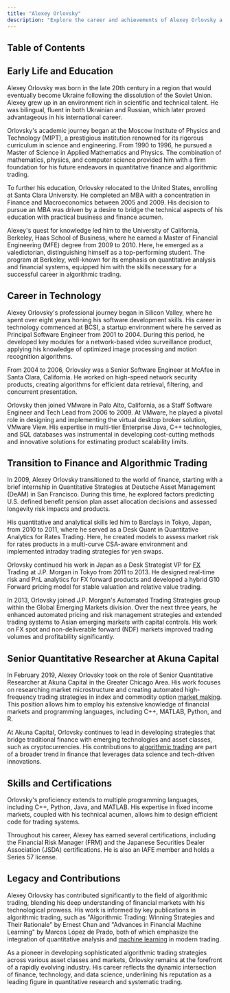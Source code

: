 ```yaml
---
title: "Alexey Orlovsky"
description: "Explore the career and achievements of Alexey Orlovsky a pioneer in algorithmic trading blending finance expertise with technology and data science innovations."
---
```




## Table of Contents

## Early Life and Education

Alexey Orlovsky was born in the late 20th century in a region that would eventually become Ukraine following the dissolution of the Soviet Union. Alexey grew up in an environment rich in scientific and technical talent. He was bilingual, fluent in both Ukrainian and Russian, which later proved advantageous in his international career.

Orlovsky's academic journey began at the Moscow Institute of Physics and Technology (MIPT), a prestigious institution renowned for its rigorous curriculum in science and engineering. From 1990 to 1996, he pursued a Master of Science in Applied Mathematics and Physics. The combination of mathematics, physics, and computer science provided him with a firm foundation for his future endeavors in quantitative finance and algorithmic trading.

To further his education, Orlovsky relocated to the United States, enrolling at Santa Clara University. He completed an MBA with a concentration in Finance and Macroeconomics between 2005 and 2009. His decision to pursue an MBA was driven by a desire to bridge the technical aspects of his education with practical business and finance acumen.

Alexey's quest for knowledge led him to the University of California, Berkeley, Haas School of Business, where he earned a Master of Financial Engineering (MFE) degree from 2009 to 2010. Here, he emerged as a valedictorian, distinguishing himself as a top-performing student. The program at Berkeley, well-known for its emphasis on quantitative analysis and financial systems, equipped him with the skills necessary for a successful career in algorithmic trading. 

## Career in Technology

Alexey Orlovsky's professional journey began in Silicon Valley, where he spent over eight years honing his software development skills. His career in technology commenced at BCSI, a startup environment where he served as Principal Software Engineer from 2001 to 2004. During this period, he developed key modules for a network-based video surveillance product, applying his knowledge of optimized image processing and motion recognition algorithms.

From 2004 to 2006, Orlovsky was a Senior Software Engineer at McAfee in Santa Clara, California. He worked on high-speed network security products, creating algorithms for efficient data retrieval, filtering, and concurrent presentation.

Orlovsky then joined VMware in Palo Alto, California, as a Staff Software Engineer and Tech Lead from 2006 to 2009. At VMware, he played a pivotal role in designing and implementing the virtual desktop broker solution, VMware View. His expertise in multi-tier Enterprise Java, C++ technologies, and SQL databases was instrumental in developing cost-cutting methods and innovative solutions for estimating product scalability limits.

## Transition to Finance and Algorithmic Trading

In 2009, Alexey Orlovsky transitioned to the world of finance, starting with a brief internship in Quantitative Strategies at Deutsche Asset Management (DeAM) in San Francisco. During this time, he explored factors predicting U.S. defined benefit pension plan asset allocation decisions and assessed longevity risk impacts and products.

His quantitative and analytical skills led him to Barclays in Tokyo, Japan, from 2010 to 2011, where he served as a Desk Quant in Quantitative Analytics for Rates Trading. Here, he created models to assess market risk for rates products in a multi-curve CSA-aware environment and implemented intraday trading strategies for yen swaps.

Orlovsky continued his work in Japan as a Desk Strategist VP for [FX](/wiki/fx-anomaly) Trading at J.P. Morgan in Tokyo from 2011 to 2013. He designed real-time risk and PnL analytics for FX forward products and developed a hybrid G10 Forward pricing model for stable valuation and relative value trading.

In 2013, Orlovsky joined J.P. Morgan's Automated Trading Strategies group within the Global Emerging Markets division. Over the next three years, he enhanced automated pricing and risk management strategies and extended trading systems to Asian emerging markets with capital controls. His work on FX spot and non-deliverable forward (NDF) markets improved trading volumes and profitability significantly.

## Senior Quantitative Researcher at Akuna Capital

In February 2019, Alexey Orlovsky took on the role of Senior Quantitative Researcher at Akuna Capital in the Greater Chicago Area. His work focuses on researching market microstructure and creating automated high-frequency trading strategies in index and commodity option [market making](/wiki/market-making). This position allows him to employ his extensive knowledge of financial markets and programming languages, including C++, MATLAB, Python, and R.

At Akuna Capital, Orlovsky continues to lead in developing strategies that bridge traditional finance with emerging technologies and asset classes, such as cryptocurrencies. His contributions to [algorithmic trading](/wiki/algorithmic-trading) are part of a broader trend in finance that leverages data science and tech-driven innovations.

## Skills and Certifications

Orlovsky's proficiency extends to multiple programming languages, including C++, Python, Java, and MATLAB. His expertise in fixed income markets, coupled with his technical acumen, allows him to design efficient code for trading systems.

Throughout his career, Alexey has earned several certifications, including the Financial Risk Manager (FRM) and the Japanese Securities Dealer Association (JSDA) certifications. He is also an IAFE member and holds a Series 57 license.

## Legacy and Contributions

Alexey Orlovsky has contributed significantly to the field of algorithmic trading, blending his deep understanding of financial markets with his technological prowess. His work is informed by key publications in algorithmic trading, such as "Algorithmic Trading: Winning Strategies and Their Rationale" by Ernest Chan and "Advances in Financial Machine Learning" by Marcos López de Prado, both of which emphasize the integration of quantitative analysis and [machine learning](/wiki/machine-learning) in modern trading.

As a pioneer in developing sophisticated algorithmic trading strategies across various asset classes and markets, Orlovsky remains at the forefront of a rapidly evolving industry. His career reflects the dynamic intersection of finance, technology, and data science, underlining his reputation as a leading figure in quantitative research and systematic trading.
